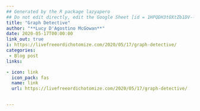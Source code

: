 ```yaml
---
## Generated by the R package lazyapero
## Do not edit directly, edit the Google Sheet [id = 1HPQDH3tOXtZb1DV--8wR9CKAzUz5aywWc2vM3OQ5SrU]
title: "Graph Detective"
author: "**Lucy D'Agostino McGowan**"
date: 2020-05-17T00:00:00
link_out: true
i: https://livefreeordichotomize.com/2020/05/17/graph-detective/
categories:
 - Blog post
links:

- icon: link
  icon_pack: fas
  name: link
  url: https://livefreeordichotomize.com/2020/05/17/graph-detective/


---
```





